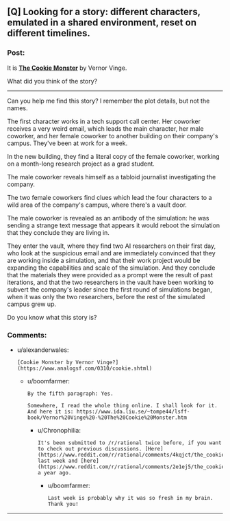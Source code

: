 ## [Q] Looking for a story: different characters, emulated in a shared environment, reset on different timelines.

### Post:


It is **[The Cookie Monster](https://www.ida.liu.se/~tompe44/lsff-book/Vernor%20Vinge%20-%20The%20Cookie%20Monster.htm)** by Vernor Vinge.

What did you think of the story?

--------

Can you help me find this story? I remember the plot details, but not the names.

The first character works in a tech support call center. Her coworker receives a very weird email, which leads the main character, her male coworker, and her female coworker to another building on their company's campus. They've been at work for a week.

In the new building, they find a literal copy of the female coworker, working on a month-long research project as a grad student.

The male coworker reveals himself as a tabloid journalist investigating the company.

The two female coworkers find clues which lead the four characters to a wild area of the company's campus, where there's a vault door.

The male coworker is revealed as an antibody of the simulation: he was sending a strange text message that appears it would reboot the simulation that they conclude they are living in.

They enter the vault, where they find two AI researchers on their first day, who look at the suspicious email and are immediately convinced that they are working inside a simulation, and that their work project would be expanding the capabilities and scale of the simulation. And they conclude that the materials they were provided as a prompt were the result of past iterations, and that the two researchers in the vault have been working to subvert the company's leader since the first round of simulations began, when it was only the two researchers, before the rest of the simulated campus grew up.

Do you know what this story is?

### Comments:

- u/alexanderwales:
  ```
  [Cookie Monster by Vernor Vinge?](https://www.analogsf.com/0310/cookie.shtml)
  ```

  - u/boomfarmer:
    ```
    By the fifth paragraph: Yes.

    Somewhere, I read the whole thing online. I shall look for it. And here it is: https://www.ida.liu.se/~tompe44/lsff-book/Vernor%20Vinge%20-%20The%20Cookie%20Monster.htm
    ```

    - u/Chronophilia:
      ```
      It's been submitted to /r/rational twice before, if you want to check out previous discussions. [Here](https://www.reddit.com/r/rational/comments/4kqjct/the_cookie_monster_vernor_vinge/) last week and [here](https://www.reddit.com/r/rational/comments/2e1ej5/the_cookie_monster_by_vernor_vinge/) a year ago.
      ```

      - u/boomfarmer:
        ```
        Last week is probably why it was so fresh in my brain. Thank you!
        ```

---

